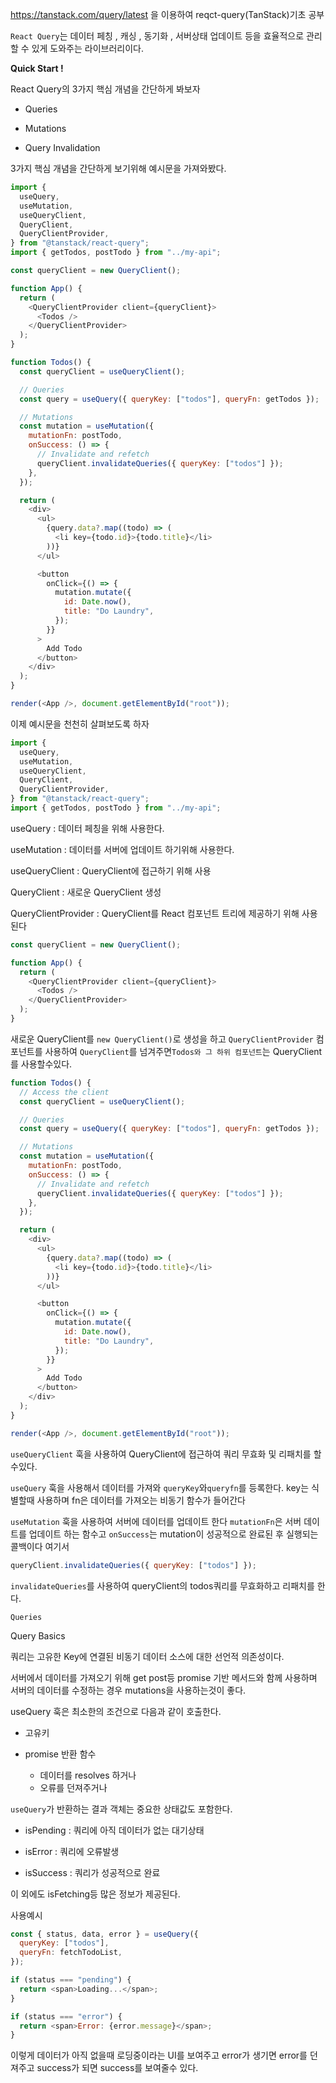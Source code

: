 https://tanstack.com/query/latest 을 이용하여 reqct-query(TanStack)기초 공부

`React Query`는 데이터 페칭 , 캐싱 , 동기화 , 서버상태 업데이트 등을 효율적으로 관리 할 수 있게 도와주는 라이브러리이다.

**Quick Start !**

React Query의 3가지 핵심 개념을 간단하게 봐보자

- Queries

- Mutations

- Query Invalidation

3가지 핵심 개념을 간단하게 보기위해 예시문을 가져와봤다.

```javascript
import {
  useQuery,
  useMutation,
  useQueryClient,
  QueryClient,
  QueryClientProvider,
} from "@tanstack/react-query";
import { getTodos, postTodo } from "../my-api";

const queryClient = new QueryClient();

function App() {
  return (
    <QueryClientProvider client={queryClient}>
      <Todos />
    </QueryClientProvider>
  );
}

function Todos() {
  const queryClient = useQueryClient();

  // Queries
  const query = useQuery({ queryKey: ["todos"], queryFn: getTodos });

  // Mutations
  const mutation = useMutation({
    mutationFn: postTodo,
    onSuccess: () => {
      // Invalidate and refetch
      queryClient.invalidateQueries({ queryKey: ["todos"] });
    },
  });

  return (
    <div>
      <ul>
        {query.data?.map((todo) => (
          <li key={todo.id}>{todo.title}</li>
        ))}
      </ul>

      <button
        onClick={() => {
          mutation.mutate({
            id: Date.now(),
            title: "Do Laundry",
          });
        }}
      >
        Add Todo
      </button>
    </div>
  );
}

render(<App />, document.getElementById("root"));
```

이제 예시문을 천천히 살펴보도록 하자

```javascript
import {
  useQuery,
  useMutation,
  useQueryClient,
  QueryClient,
  QueryClientProvider,
} from "@tanstack/react-query";
import { getTodos, postTodo } from "../my-api";
```

useQuery : 데이터 페칭을 위해 사용한다.

useMutation : 데이터를 서버에 업데이트 하기위해 사용한다.

useQueryClient : QueryClient에 접근하기 위해 사용

QueryClient : 새로운 QueryClient 생성

QueryClientProvider : QueryClient를 React 컴포넌트 트리에 제공하기 위해 사용된다

```javascript
const queryClient = new QueryClient();

function App() {
  return (
    <QueryClientProvider client={queryClient}>
      <Todos />
    </QueryClientProvider>
  );
}
```

새로운 QueryClient를 `new QueryClient()`로 생성을 하고 `QueryClientProvider` 컴포넌트를 사용하여 `QueryClient`를 넘겨주면`Todos와 그 하위 컴포넌트`는 QueryClient를 사용할수있다.

```javascript
function Todos() {
  // Access the client
  const queryClient = useQueryClient();

  // Queries
  const query = useQuery({ queryKey: ["todos"], queryFn: getTodos });

  // Mutations
  const mutation = useMutation({
    mutationFn: postTodo,
    onSuccess: () => {
      // Invalidate and refetch
      queryClient.invalidateQueries({ queryKey: ["todos"] });
    },
  });

  return (
    <div>
      <ul>
        {query.data?.map((todo) => (
          <li key={todo.id}>{todo.title}</li>
        ))}
      </ul>

      <button
        onClick={() => {
          mutation.mutate({
            id: Date.now(),
            title: "Do Laundry",
          });
        }}
      >
        Add Todo
      </button>
    </div>
  );
}

render(<App />, document.getElementById("root"));
```

`useQueryClient` 훅을 사용하여 QueryClient에 접근하여 쿼리 무효화 및 리패치를 할수있다.

`useQuery` 훅을 사용해서 데이터를 가져와 `queryKey`와`queryfn`를 등록한다. key는 식별할때 사용하며 fn은 데이터를 가져오는 비동기 함수가 들어간다

`useMutation` 훅을 사용하여 서버에 데이터를 업데이트 한다 `mutationFn`은 서버 데이트를 업데이트 하는 함수고 `onSuccess`는 mutation이 성공적으로 완료된 후 실행되는 콜백이다 여기서

```javascript
queryClient.invalidateQueries({ queryKey: ["todos"] });
```

`invalidateQueries`를 사용하여 queryClient의 todos쿼리를 무효화하고 리패치를 한다.

`Queries`

Query Basics

쿼리는 고유한 Key에 연결된 비동기 데이터 소스에 대한 선언적 의존성이다.

서버에서 데이터를 가져오기 위해 get post등 promise 기반 메서드와 함께 사용하며 서버의 데이터를 수정하는 경우 mutations을 사용하는것이 좋다.

useQuery 훅은 최소한의 조건으로 다음과 같이 호출한다.

- 고유키

- promise 반환 함수

  - 데이터를 resolves 하거나
  - 오류를 던져주거나

`useQuery`가 반환하는 결과 객체는 중요한 상태값도 포함한다.

- isPending : 쿼리에 아직 데이터가 없는 대기상태

- isError : 쿼리에 오류발생

- isSuccess : 쿼리가 성공적으로 완료

이 외에도 isFetching등 많은 정보가 제공된다.

사용예시

```javascript
const { status, data, error } = useQuery({
  queryKey: ["todos"],
  queryFn: fetchTodoList,
});

if (status === "pending") {
  return <span>Loading...</span>;
}

if (status === "error") {
  return <span>Error: {error.message}</span>;
}
```

이렇게 데이터가 아직 없을때 로딩중이라는 UI를 보여주고 error가 생기면 error를 던져주고 success가 되면 success를 보여줄수 있다.
